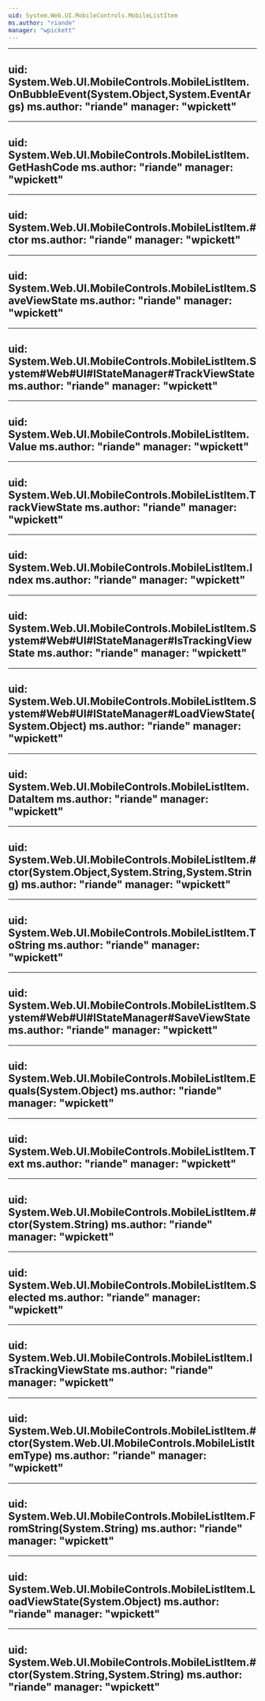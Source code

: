```yaml
---
uid: System.Web.UI.MobileControls.MobileListItem
ms.author: "riande"
manager: "wpickett"
---
```


---
uid: System.Web.UI.MobileControls.MobileListItem.OnBubbleEvent(System.Object,System.EventArgs)
ms.author: "riande"
manager: "wpickett"
---

---
uid: System.Web.UI.MobileControls.MobileListItem.GetHashCode
ms.author: "riande"
manager: "wpickett"
---

---
uid: System.Web.UI.MobileControls.MobileListItem.#ctor
ms.author: "riande"
manager: "wpickett"
---

---
uid: System.Web.UI.MobileControls.MobileListItem.SaveViewState
ms.author: "riande"
manager: "wpickett"
---

---
uid: System.Web.UI.MobileControls.MobileListItem.System#Web#UI#IStateManager#TrackViewState
ms.author: "riande"
manager: "wpickett"
---

---
uid: System.Web.UI.MobileControls.MobileListItem.Value
ms.author: "riande"
manager: "wpickett"
---

---
uid: System.Web.UI.MobileControls.MobileListItem.TrackViewState
ms.author: "riande"
manager: "wpickett"
---

---
uid: System.Web.UI.MobileControls.MobileListItem.Index
ms.author: "riande"
manager: "wpickett"
---

---
uid: System.Web.UI.MobileControls.MobileListItem.System#Web#UI#IStateManager#IsTrackingViewState
ms.author: "riande"
manager: "wpickett"
---

---
uid: System.Web.UI.MobileControls.MobileListItem.System#Web#UI#IStateManager#LoadViewState(System.Object)
ms.author: "riande"
manager: "wpickett"
---

---
uid: System.Web.UI.MobileControls.MobileListItem.DataItem
ms.author: "riande"
manager: "wpickett"
---

---
uid: System.Web.UI.MobileControls.MobileListItem.#ctor(System.Object,System.String,System.String)
ms.author: "riande"
manager: "wpickett"
---

---
uid: System.Web.UI.MobileControls.MobileListItem.ToString
ms.author: "riande"
manager: "wpickett"
---

---
uid: System.Web.UI.MobileControls.MobileListItem.System#Web#UI#IStateManager#SaveViewState
ms.author: "riande"
manager: "wpickett"
---

---
uid: System.Web.UI.MobileControls.MobileListItem.Equals(System.Object)
ms.author: "riande"
manager: "wpickett"
---

---
uid: System.Web.UI.MobileControls.MobileListItem.Text
ms.author: "riande"
manager: "wpickett"
---

---
uid: System.Web.UI.MobileControls.MobileListItem.#ctor(System.String)
ms.author: "riande"
manager: "wpickett"
---

---
uid: System.Web.UI.MobileControls.MobileListItem.Selected
ms.author: "riande"
manager: "wpickett"
---

---
uid: System.Web.UI.MobileControls.MobileListItem.IsTrackingViewState
ms.author: "riande"
manager: "wpickett"
---

---
uid: System.Web.UI.MobileControls.MobileListItem.#ctor(System.Web.UI.MobileControls.MobileListItemType)
ms.author: "riande"
manager: "wpickett"
---

---
uid: System.Web.UI.MobileControls.MobileListItem.FromString(System.String)
ms.author: "riande"
manager: "wpickett"
---

---
uid: System.Web.UI.MobileControls.MobileListItem.LoadViewState(System.Object)
ms.author: "riande"
manager: "wpickett"
---

---
uid: System.Web.UI.MobileControls.MobileListItem.#ctor(System.String,System.String)
ms.author: "riande"
manager: "wpickett"
---
